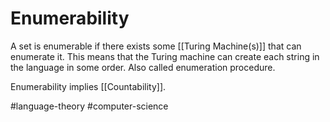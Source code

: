 # Enumerability
A set is enumerable if there exists some [[Turing Machine(s)]] that can enumerate it. This means that the Turing machine can create each string in the language in some order. Also called enumeration procedure.

Enumerability implies [[Countability]].

 #language-theory #computer-science